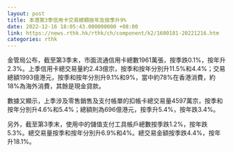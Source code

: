 ```yaml
---
layout: post
title: 本港第3季信用卡交易總額按年及按季升9%
date: 2022-12-16 18:05:43.000000000 +08:00
link: https://news.rthk.hk/rthk/ch/component/k2/1680181-20221216.htm
categories: rthk
---
```


金管局公布，截至第3季末，市面流通信用卡總數1961萬張，按季跌0.1%，按年升2.3%。上季信用卡總交易量約2.43億宗，按季和按年分別升11.5%和4.4%；交易總額1993億港元，按季和按年分別升9.1%和9%，當中約78%在香港消費，約18%為海外消費，其餘是現金貸款。

數據又顯示，上季涉及零售銷售及支付帳單的扣帳卡總交易量4597萬宗，按季和按年分別升4.6%和5.4%；總額則為696億港元，按季升5.4%，按年跌3.4%。

另外，截至第3季末，使用中的儲值支付工具帳戶總數按季跌1.2%，按年跌5.3%。總交易量按季和按年分別升6.9%和4%。總交易金額按季跌4.4%，按年升18.1%。
